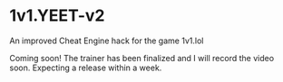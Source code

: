 # 1v1.YEET-v2
An improved Cheat Engine hack for the game 1v1.lol 


Coming soon! The trainer has been finalized and I will record the video soon. Expecting a release within a week. 
